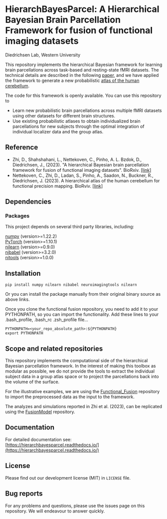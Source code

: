 HierarchBayesParcel: A Hierarchical Bayesian Brain Parcellation Framework for fusion of functional imaging datasets
====
Diedrichsen Lab, Western University

This repository implements the hierarchical Bayesian framework for learning brain parcellations across task-based and resting-state fMRI datasets. 
The technical details are described in the following 
[paper](https://www.biorxiv.org/content/10.1101/2023.05.24.542121v1), and we have applied the framework to generate a new probabilistic [atlas of the human cerebellum](https://www.biorxiv.org/content/10.1101/2023.09.14.557689v2). 

The code for this framework is openly available. You can use this repository to 
* Learn new probabilistic brain parcellations across multiple fMRI datasets using other datasets for different brain structures. 
* Use existing probabilistic atlases to obtain individualized brain parcellations for new subjects through the optimal integration of individual localizer data and the group atlas. 

Reference
------
* Zhi, D., Shahshahani, L., Nettekoven, C., Pinho, A. L. Bzdok, D., Diedrichsen, J., (2023). 
"A hierarchical Bayesian brain parcellation framework for fusion of functional imaging datasets". 
BioRxiv. [[link]](https://www.biorxiv.org/content/10.1101/2023.05.24.542121v1)
* Nettekoven, C., Zhi, D., Ladan, S., Pinho, A., Saadon, N., Buckner, R., Diedrichsen, J. (2023). A hierarchical atlas of the human cerebellum for functional precision mapping. BioRviv. [[link]](https://www.biorxiv.org/content/10.1101/2023.09.14.557689v2)

Dependencies
------------
### Packages
This project depends on several third party libraries, including:

[numpy](https://numpy.org/) (version>=1.22.2)\
[PyTorch](https://pytorch.org/) (version>=1.10.1)\
[nilearn](https://nilearn.github.io/stable/index.html) (version>=0.9.0)\
[nibabel](https://nipy.org/nibabel/) (version>=3.2.0)\
[nitools](https://nitools.readthedocs.io/en/latest/) (version>=1.0.0)

Installation
------------
```
pip install numpy nilearn nibabel neuroimagingtools nilearn
```

Or you can install the package manually from their original binary source as above links.

Once you clone the functional fusion repository, you need to add it to your PYTHONPATH, so you can
import the functionality. Add these lines to your .bash_profile, .bash_rc .zsh_profile file... 

```
PYTHONPATH=<your_repo_absolute_path>:${PYTHONPATH}
export PYTHONPATH
```

Scope and related repositories
------------------------------
This repository implements the computational side of the hierarchical Bayesian 
parcellation framework. In the interest of making this toolbox as modular as possible, we do not provide the 
tools to extract the individual subject data in a group atlas space or to project the parcellations back into the volume of the surface. 

For the illustrative examples, we are using the 
[Functional_Fusion](https://github.com/DiedrichsenLab/Functional_Fusion)
repository to import the preprocessed data as the input to the framework.

The analyzes and simulations reported in Zhi et al. (2023), can be replicated using the [FusionModel](https://github.com/DiedrichsenLab/FusionModel) repository. 


Documentation
------
For detailed documentation see: [https://hierarchbayesparcel.readthedocs.io/](https://hierarchbayesparcel.readthedocs.io/)

License
------
Please find out our development license (MIT) in `LICENSE` file.

Bug reports
------
For any problems and questions, please use the issues page on this repository. We will endeavour to answer quickly. 
